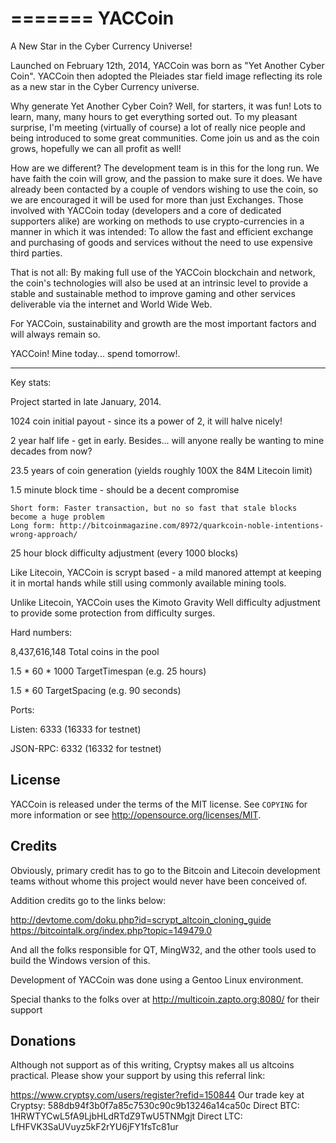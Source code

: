 =======
YACCoin
=======

A New Star in the Cyber Currency Universe!

Launched on February 12th, 2014, YACCoin was born as "Yet Another Cyber Coin".
YACCoin then adopted the Pleiades star field image reflecting its role as a new
star in the Cyber Currency universe.

Why generate Yet Another Cyber Coin?  Well, for starters, it was fun!  Lots to learn, many, many 
hours to get everything sorted out.  To my pleasant surprise, I'm meeting (virtually of course) a 
lot of really nice people and being introduced to some great communities.  Come join us and as the 
coin grows, hopefully we can all profit as well!

How are we different?  The development team is in this for the long run.  We have faith the coin 
will grow, and the passion to make sure it does.  We have already been contacted by a couple of 
vendors wishing to use the coin, so we are encouraged it will be used for more than just Exchanges.
Those involved with YACCoin today (developers and a core of dedicated supporters alike) are working 
on methods to use crypto-currencies in a manner in which it was intended: To allow the fast and 
efficient exchange and purchasing of goods and services without the need to use expensive third 
parties.

That is not all: By making full use of the YACCoin blockchain and network, the coin's technologies 
will also be used at an intrinsic level to provide a stable and sustainable method to improve 
gaming and other services deliverable via the internet and World Wide Web.

For YACCoin, sustainability and growth are the most important factors and will always remain so.

YACCoin! Mine today... spend tomorrow!.

----

Key stats:

Project started in late January, 2014.  

1024 coin initial payout - since its a power of 2, it will halve nicely! 

2 year half life - get in early.  Besides... will anyone really be wanting to mine decades from now?

23.5 years of coin generation (yields roughly 100X the 84M Litecoin limit)

1.5 minute block time - should be a decent compromise

    Short form: Faster transaction, but no so fast that stale blocks become a huge problem 
    Long form: http://bitcoinmagazine.com/8972/quarkcoin-noble-intentions-wrong-approach/ 

25 hour block difficulty adjustment (every 1000 blocks)
    
Like Litecoin, YACCoin is scrypt based - a mild manored attempt at keeping it in mortal hands while still using commonly available mining tools.

Unlike Litecoin, YACCoin uses the Kimoto Gravity Well difficulty adjustment to provide some protection from difficulty surges.

Hard numbers:

8,437,616,148	Total coins in the pool

1.5 * 60 * 1000	TargetTimespan (e.g. 25 hours)

1.5 * 60	TargetSpacing (e.g. 90 seconds)

Ports:

Listen:   6333 (16333 for testnet)

JSON-RPC: 6332 (16332 for testnet)

License
-------

YACCoin is released under the terms of the MIT license. See `COPYING` for more
information or see http://opensource.org/licenses/MIT.


Credits
--------

Obviously, primary credit has to go to the Bitcoin and Litecoin development teams without whome this project would never have been conceived of.

Addition credits go to the links below:

http://devtome.com/doku.php?id=scrypt_altcoin_cloning_guide
https://bitcointalk.org/index.php?topic=149479.0

And all the folks responsible for QT, MingW32, and the other tools used to build the Windows version of this.

Development of YACCoin was done using a Gentoo Linux environment.

Special thanks to the folks over at http://multicoin.zapto.org:8080/ for their support

Donations
----------

Although not support as of this writing, Cryptsy makes all us altcoins practical.  Please show your support by using this referral link:

https://www.cryptsy.com/users/register?refid=150844
Our trade key at Cryptsy:  588db94f3b0f7a85c7530c90c9b13246a14ca50c
Direct BTC: 1HRWTYCwL5fA9LjbHLdRTdZ9TwU5TNMgjt
Direct LTC: LfHFVK3SaUVuyz5kF2rYU6jFY1fsTc81ur
